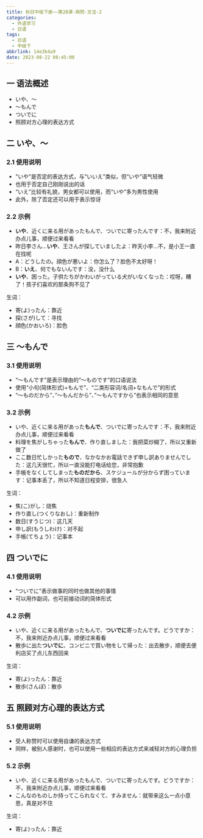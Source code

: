 ```yaml
---
title: 标日中级下册——第28课-病院-文法-2
categories:
  - 外语学习
  - 日语
tags:
  - 日语
  - 中级下
abbrlink: 14e3b4a9
date: 2023-08-22 08:45:00
---
```

## 一 语法概述

* いや、～
* ～もんで
* ついでに
* 照顾对方心理的表达方式

<!--more-->

## 二 いや、～

### 2.1 使用说明

* "いや"是否定的表达方式，与“いいえ”类似，但“いや”语气轻微
* 也用于否定自己刚刚说出的话
* “いえ”比较有礼貌，男女都可以使用，而“いや”多为男性使用
* 此外，除了否定还可以用于表示惊讶

### 2.2 示例

* **いや**、近くに来る用があったもんで、ついでに寄ったんです：不，我来附近办点儿事，顺便过来看看
* 昨日李さん…**いや**、王さんが探していましたよ：昨天小李...不，是小王一直在找呢
* A：どうしたの。顔色が悪いよ：你怎么了？脸色不太好呀！
* B：**いえ**、何でもないんです：没，没什么
* **いや**、困った。子供たちがかわいがっている犬がいなくなった：哎呀，糟了！孩子们喜欢的那条狗不见了

生词：

* 寄(よ)ったん：靠近
* 探(さが)して：寻找
* 顔色(かおいろ)：脸色

## 三 ～もんで

### 3.1 使用说明

* “～もんです”是表示理由的“～ものです”的口语说法
* 使用“小句(简体形式)+もんで”、“二类形容词/名词+なもんで”的形式
* “～ものだから”、”～もんだから”、”～もんですから”也表示相同的意思

### 3.2 示例

* いや、近くに来る用があった**もんで**、ついでに寄ったんです：不，我来附近办点儿事，顺便过来看看
* 料理を焦がしちゃった**もんで**、作り直しました：我把菜炒糊了，所以又重新做了
* ここ数日忙しかった**もので**、なかなかお電話できず申し訳ありませんでした：这几天很忙，所以一直没能打电话给您，非常抱歉
* 手帳をなくしてしまった**ものだから**、スケジュールが分からず困っています：记事本丢了，所以不知道日程安排，很急人

生词：

* 焦(こ)がし：烧焦
* 作り直し(つくりなおし)：重新制作
* 数日(すうじつ)：这几天
* 申し訳(もうしわけ)：对不起
* 手帳(てちょう)：记事本

## 四 ついでに

### 4.1 使用说明

* “ついでに”表示做事的同时也做其他的事情
* 可以用作副词，也可前接动词的简体形式

### 4.2 示例

* いや、近くに来る用があったもんで、**ついでに**寄ったんです。どうですか：不，我来附近办点儿事，顺便过来看看
* 散歩に出た**ついでに**、コンビニで買い物をして帰った：出去散步，顺便去便利店买了点儿东西回来

生词：

* 寄(よ)ったん：靠近
* 散歩(さんぽ)：散歩

## 五 照顾对方心理的表达方式

### 5.1 使用说明

* 受人称赞时可以使用自谦的表达方式
* 同样，被别人感谢时，也可以使用一些相应的表达方式来减轻对方的心理负担

### 5.2 示例

* いや、近くに来る用があったもんで、ついでに寄ったんです。どうですか：不，我来附近办点儿事，顺便过来看看
* こんなのものしか持ってこられなくて、すみません：就带来这么一点小意思，真是对不住

生词：

* 寄(よ)ったん：靠近

